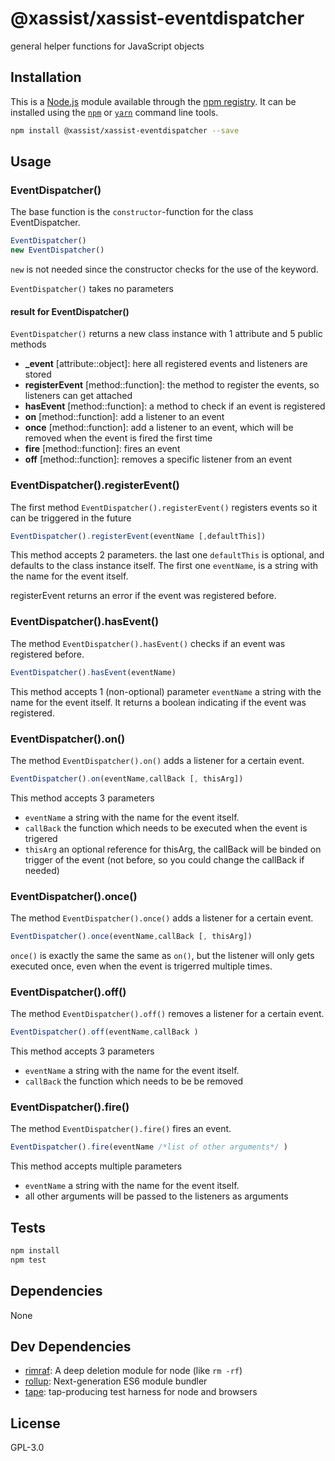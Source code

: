 # @xassist/xassist-eventdispatcher

general helper functions for JavaScript objects 

## Installation

This is a [Node.js](https://nodejs.org/) module available through the 
[npm registry](https://www.npmjs.com/). It can be installed using the 
[`npm`](https://docs.npmjs.com/getting-started/installing-npm-packages-locally)
or 
[`yarn`](https://yarnpkg.com/en/)
command line tools.

```sh
npm install @xassist/xassist-eventdispatcher --save
```

## Usage

### EventDispatcher()

The base function is the `constructor`-function for the class EventDispatcher. 

```js
EventDispatcher()
new EventDispatcher()
```

`new` is not needed since the constructor checks for the use of the keyword.


`EventDispatcher()` takes no parameters

#### result for EventDispatcher()
`EventDispatcher()` returns a new class instance with 1 attribute and 5 public methods
- **_event** [attribute::object]: here all registered events and listeners are stored
- **registerEvent** [method::function]: the method to register the events, so listeners can get attached
- **hasEvent** [method::function]: a method to check if an event is registered
- **on** [method::function]: add a listener to an event
- **once** [method::function]: add a listener to an event, which will be removed when the event is fired the first time
- **fire** [method::function]: fires an event
- **off** [method::function]: removes a specific listener from an event


### EventDispatcher().registerEvent()

The first method `EventDispatcher().registerEvent()` registers events so it can be triggered in the future

```js
EventDispatcher().registerEvent(eventName [,defaultThis])
```

This method accepts 2 parameters. the last one `defaultThis` is optional, and defaults to the class instance itself.
The first one `eventName`, is  a string with the name for the event itself.

registerEvent returns an error if the event was registered before.

### EventDispatcher().hasEvent()

The method `EventDispatcher().hasEvent()` checks if an event was registered before.

```js
EventDispatcher().hasEvent(eventName)
```

This method accepts 1 (non-optional) parameter `eventName` a string with the name for the event itself.
It returns a boolean indicating if the event was registered.

### EventDispatcher().on()

The method `EventDispatcher().on()` adds a listener for a certain event.

```js
EventDispatcher().on(eventName,callBack [, thisArg])
```

This method accepts 3 parameters 
 - `eventName` a string with the name for the event itself.
 - `callBack` the function which needs to be executed when the event is trigered
 - `thisArg` an optional reference for thisArg, the callBack will be binded on trigger of the event (not before, so you could change the callBack if needed)
 
### EventDispatcher().once()

The method `EventDispatcher().once()` adds a listener for a certain event.

```js
EventDispatcher().once(eventName,callBack [, thisArg])
```

`once()` is exactly the same the same as `on()`, but the listener will only gets executed once, even when the event is trigerred multiple times.

### EventDispatcher().off()

The method `EventDispatcher().off()` removes a listener for a certain event.

```js
EventDispatcher().off(eventName,callBack )
```

This method accepts 3 parameters 
 - `eventName` a string with the name for the event itself.
 - `callBack` the function which needs to be be removed

 ### EventDispatcher().fire()

The method `EventDispatcher().fire()` fires an event.

```js
EventDispatcher().fire(eventName /*list of other arguments*/ )
```

This method accepts multiple parameters 
 - `eventName` a string with the name for the event itself.
 - all other arguments will be passed to the listeners as arguments
 

## Tests

```sh
npm install
npm test
```

## Dependencies

None

## Dev Dependencies

- [rimraf](https://ghub.io/rimraf): A deep deletion module for node (like `rm -rf`)
- [rollup](https://ghub.io/rollup): Next-generation ES6 module bundler
- [tape](https://ghub.io/tape): tap-producing test harness for node and browsers

## License

GPL-3.0
